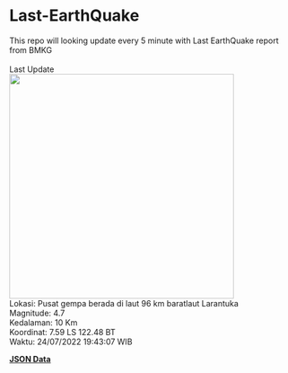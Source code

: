 # Last-EarthQuake
This repo will looking update every 5 minute with Last EarthQuake report from BMKG
<br>
<br>
Last Update
<br>
<img src="https://ews.bmkg.go.id/TEWS/data/20220724194307.mmi.jpg" width="400"/>
<br>
Lokasi: Pusat gempa berada di laut 96 km baratlaut Larantuka <br>
Magnitude: 4.7 <br>
Kedalaman: 10 Km <br>
Koordinat: 7.59 LS 122.48 BT <br>
Waktu: 24/07/2022 19:43:07 WIB <br>

<a href="./data/data.json">**JSON Data**</a>
